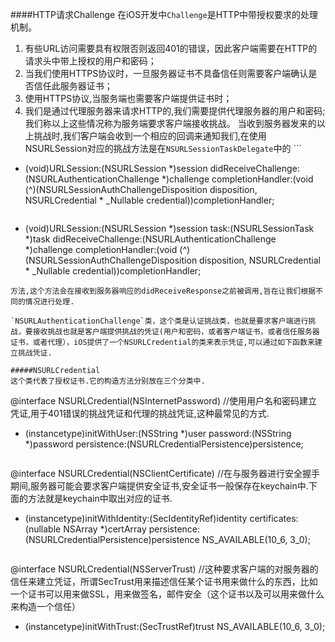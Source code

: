 ####HTTP请求Challenge
在iOS开发中`Challenge`是HTTP中带授权要求的处理机制。
1. 有些URL访问需要具有权限否则返回401的错误，因此客户端需要在HTTP的请求头中带上授权的用户和密码；
2. 当我们使用HTTPS协议时，一旦服务器证书不具备信任则需要客户端确认是否信任此服务器证书；
3. 使用HTTPS协议,当服务端也需要客户端提供证书时；
4. 我们是通过代理服务器来请求HTTP的,我们需要提供代理服务器的用户和密码;
我们称以上这些情况称为服务端要求客户端接收挑战。
当收到服务器发来的以上挑战时,我们客户端会收到一个相应的回调来通知我们,在使用NSURLSession对应的挑战方法是在`NSURLSessionTaskDelegate`中的
\```
- (void)URLSession:(NSURLSession *)session didReceiveChallenge:(NSURLAuthenticationChallenge *)challenge
                                             completionHandler:(void (^)(NSURLSessionAuthChallengeDisposition disposition, NSURLCredential * _Nullable credential))completionHandler;
```

```
- (void)URLSession:(NSURLSession *)session task:(NSURLSessionTask *)task
                            didReceiveChallenge:(NSURLAuthenticationChallenge *)challenge 
                              completionHandler:(void (^)(NSURLSessionAuthChallengeDisposition disposition, NSURLCredential * _Nullable credential))completionHandler;
                              
```
方法,这个方法会在接收到服务器响应的didReceiveResponse之前被调用,旨在让我们根据不同的情况进行处理.
                             
`NSURLAuthenticationChallenge`类，这个类是认证挑战类，也就是要求客户端进行挑战，要接收挑战也就是客户端提供挑战的凭证(用户和密码，或者客户端证书，或者信任服务器证书，或者代理），iOS提供了一个NSURLCredential的类来表示凭证,可以通过如下函数来建立挑战凭证.

#####NSURLCredential
这个类代表了授权证书.它的构造方法分别放在三个分类中.
```
@interface NSURLCredential(NSInternetPassword)
//使用用户名和密码建立凭证,用于401错误的挑战凭证和代理的挑战凭证,这种最常见的方式.
- (instancetype)initWithUser:(NSString *)user password:(NSString *)password persistence:(NSURLCredentialPersistence)persistence;
```
```
@interface NSURLCredential(NSClientCertificate)
//在与服务器进行安全握手期间,服务器可能会要求客户端提供安全证书,安全证书一般保存在keychain中.下面的方法就是keychain中取出对应的证书.
- (instancetype)initWithIdentity:(SecIdentityRef)identity certificates:(nullable NSArray *)certArray persistence:(NSURLCredentialPersistence)persistence NS_AVAILABLE(10_6, 3_0);
```
```
@interface NSURLCredential(NSServerTrust)
//这种要求客户端的对服务器的信任来建立凭证，所谓SecTrust用来描述信任某个证书用来做什么的东西，比如一个证书可以用来做SSL，用来做签名，邮件安全（这个证书以及可以用来做什么来构造一个信任）
- (instancetype)initWithTrust:(SecTrustRef)trust NS_AVAILABLE(10_6, 3_0);
```